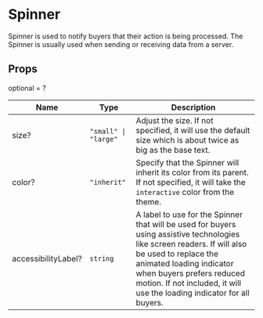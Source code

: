 # Spinner

Spinner is used to notify buyers that their action is being processed. The Spinner is usually used when sending or receiving data from a server.

## Props
optional = ?

| Name | Type | Description |
| --- | --- | --- |
| size? | <code>"small" &#124; "large"</code> | Adjust the size. If not specified, it will use the default size which is about twice as big as the base text.  |
| color? | <code>"inherit"</code> | Specify that the Spinner will inherit its color from its parent. If not specified, it will take the `interactive` color from the theme.  |
| accessibilityLabel? | <code>string</code> | A label to use for the Spinner that will be used for buyers using assistive technologies like screen readers. If will also be used to replace the animated loading indicator when buyers prefers reduced motion. If not included, it will use the loading indicator for all buyers.  |
